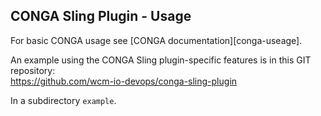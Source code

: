 ## CONGA Sling Plugin - Usage

For basic CONGA usage see [CONGA documentation][conga-useage].

An example using the CONGA Sling plugin-specific features is in this GIT repository:<br/>
https://github.com/wcm-io-devops/conga-sling-plugin

In a subdirectory `example`.
